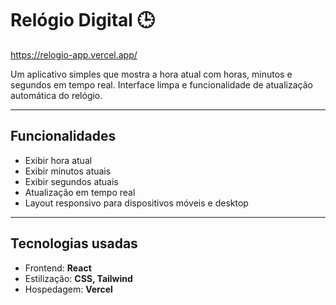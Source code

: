 # Relógio Digital 🕒

https://relogio-app.vercel.app/

Um aplicativo simples que mostra a hora atual com horas, minutos e segundos em tempo real. Interface limpa e funcionalidade de atualização automática do relógio.

---

## Funcionalidades

- Exibir hora atual
- Exibir minutos atuais
- Exibir segundos atuais
- Atualização em tempo real
- Layout responsivo para dispositivos móveis e desktop

---

## Tecnologias usadas

- Frontend: **React**
- Estilização: **CSS, Tailwind**
- Hospedagem: **Vercel**
